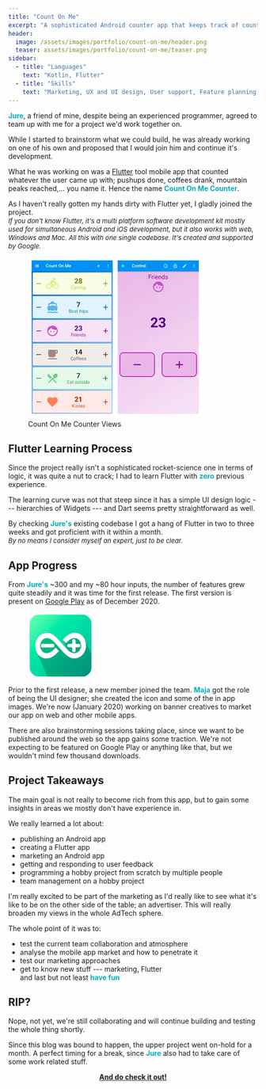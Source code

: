 ```yaml
---
title: "Count On Me"
excerpt: "A sophisticated Android counter app that keeps track of counting statistics"
header:
  image: /assets/images/portfolio/count-on-me/header.png
  teaser: assets/images/portfolio/count-on-me/teaser.png
sidebar:
  - title: "Languages"
    text: "Kotlin, Flutter"
  - title: "Skills"
    text: "Marketing, UX and UI design, User support, Feature planning, Teamwork"
---
```


<b style="color:#00adb5">Jure</b>, a friend of mine, despite being an experienced programmer, agreed to team up with me for a project we'd work together on.

While I started to brainstorm what we could build, he was already working on one of his own
and proposed that I would join him and continue it's development.

What he was working on was a [Flutter](https://flutter.dev/) tool mobile app that counted whatever the user came up with;
pushups done, coffees drank, mountain peaks reached,... you name it. 
Hence the name <b style="color:#00adb5">Count On Me Counter</b>.

As I haven't really gotten my hands dirty with Flutter yet, I gladly joined the project.
<br><i><font size="2">If you don't know Flutter, it's a multi platform software development kit
mostly used for simultaneous Android and iOS development, 
but it also works with web, Windows and Mac. All this with one single codebase. It's created and supported by Google.</font></i>

<figure style="width:400px" class="align-center">
  <img src="/assets/images/portfolio/count-on-me/sample-screens.png" alt="Sample Screens">
  <figcaption>Count On Me Counter Views</figcaption>
</figure>

## Flutter Learning Process

Since the project really isn't a sophisticated rocket-science one in terms of logic, it was quite a nut to crack;
I had to learn Flutter with <b style="color:#00adb5">zero</b> previous experience.

The learning curve was not that steep since it has a simple UI design logic --- hierarchies of Widgets --- and Dart
seems pretty straightforward as well.

By checking <b style="color:#00adb5">Jure's</b> existing codebase I got a hang of Flutter in two to three weeks and got 
proficient with it within a month. 
<br><i><font size="2">By no means I consider myself an expert, just to be clear.</font></i>

## App Progress

From <b style="color:#00adb5">Jure's</b> ~300 and my ~80 hour inputs, the number of features grew quite steadily and it was time for the first release.
The first version is present on [Google Play](https://play.google.com/store/apps/details?id=com.topappfield.CountOnMe&hl=en&gl=US) as of December 2020.

<figure style="width:130px; margin-top:0px; margin-bottom:0px;" class="align-left">
  <img src="/assets/images/portfolio/count-on-me/icon.png" alt="Count On Me Icon">
</figure>

Prior to the first release, a new member joined the team. 
<b style="color:#00adb5">Maja</b> got the role of being the UI designer; she created the icon and some of the in app images.
We're now (January 2020) working on banner creatives to market our app on web and other mobile apps.

There are also brainstorming sessions taking place, since we want to be published around the web so the app gains some traction.
We're not expecting to be featured on Google Play or anything like that, but we wouldn't mind few thousand downloads. 

## Project Takeaways

The main goal is not really to become rich from this app, but to gain some insights in areas we mostly don't have experience in.

We really learned a lot about:
- publishing an Android app
- creating a Flutter app
- marketing an Android app
- getting and responding to user feedback
- programming a hobby project from scratch by multiple people
- team management on a hobby project

I'm really excited to be part of the marketing as I'd really like to see what it's like to 
be on the other side of the table; an advertiser. This will really broaden my views
in the whole AdTech sphere.

The whole point of it was to:
- test the current team collaboration and atmosphere
- analyse the mobile app market and how to penetrate it
- test our marketing approaches
- get to know new stuff --- marketing, Flutter
<br> and last but not least <b style="color:#00adb5">have fun</b>

## RIP?

Nope, not yet, we're still collaborating and will continue building and testing the whole thing shortly.

Since this blog was bound to happen, the upper project went on-hold for a month.
A perfect timing for a break, since <b style="color:#00adb5">Jure</b> also had to take care of some work related stuff.

<center style="color:#00adb5"><a href="https://play.google.com/store/apps/details?id=com.topappfield.CountOnMe&hl=en&gl=US"><b>And do check it out!</b></a></center>
